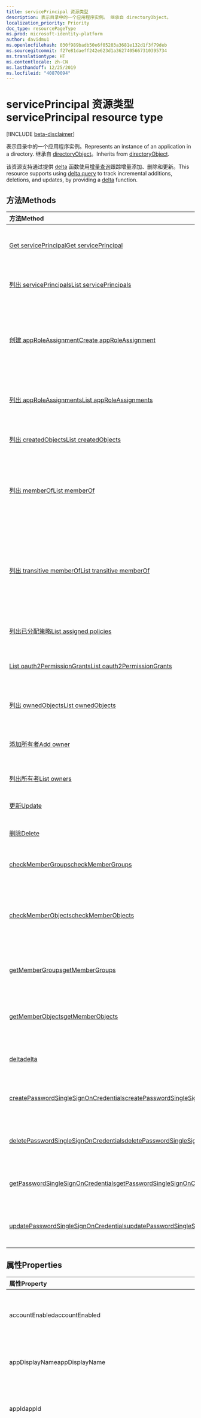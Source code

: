 ```yaml
---
title: servicePrincipal 资源类型
description: 表示目录中的一个应用程序实例。 继承自 directoryObject。
localization_priority: Priority
doc_type: resourcePageType
ms.prod: microsoft-identity-platform
author: davidmu1
ms.openlocfilehash: 030f989badb50e6f05203a3681e132d1f3f79deb
ms.sourcegitcommit: f27e81daeff242e623d1a3627405667310395734
ms.translationtype: HT
ms.contentlocale: zh-CN
ms.lasthandoff: 12/25/2019
ms.locfileid: "40870094"
---
```

# <a name="serviceprincipal-resource-type"></a><span data-ttu-id="b578d-104">servicePrincipal 资源类型</span><span class="sxs-lookup"><span data-stu-id="b578d-104">servicePrincipal resource type</span></span>

[!INCLUDE [beta-disclaimer](../../includes/beta-disclaimer.md)]

<span data-ttu-id="b578d-105">表示目录中的一个应用程序实例。</span><span class="sxs-lookup"><span data-stu-id="b578d-105">Represents an instance of an application in a directory.</span></span> <span data-ttu-id="b578d-106">继承自 [directoryObject](directoryobject.md)。</span><span class="sxs-lookup"><span data-stu-id="b578d-106">Inherits from [directoryObject](directoryobject.md).</span></span>

<span data-ttu-id="b578d-107">该资源支持通过提供 [delta](../api/serviceprincipal-delta.md) 函数使用[增量查询](/graph/delta-query-overview)跟踪增量添加、删除和更新。</span><span class="sxs-lookup"><span data-stu-id="b578d-107">This resource supports using [delta query](/graph/delta-query-overview) to track incremental additions, deletions, and updates, by providing a [delta](../api/serviceprincipal-delta.md) function.</span></span>

## <a name="methods"></a><span data-ttu-id="b578d-108">方法</span><span class="sxs-lookup"><span data-stu-id="b578d-108">Methods</span></span>

| <span data-ttu-id="b578d-109">方法</span><span class="sxs-lookup"><span data-stu-id="b578d-109">Method</span></span>       | <span data-ttu-id="b578d-110">返回类型</span><span class="sxs-lookup"><span data-stu-id="b578d-110">Return Type</span></span>  |<span data-ttu-id="b578d-111">说明</span><span class="sxs-lookup"><span data-stu-id="b578d-111">Description</span></span>|
|:---------------|:--------|:----------|
|[<span data-ttu-id="b578d-112">Get servicePrincipal</span><span class="sxs-lookup"><span data-stu-id="b578d-112">Get servicePrincipal</span></span>](../api/serviceprincipal-get.md) | [<span data-ttu-id="b578d-113">servicePrincipal</span><span class="sxs-lookup"><span data-stu-id="b578d-113">servicePrincipal</span></span>](serviceprincipal.md) |<span data-ttu-id="b578d-114">读取 servicePrincipal 对象的属性和关系。</span><span class="sxs-lookup"><span data-stu-id="b578d-114">Read properties and relationships of servicePrincipal object.</span></span>|
|[<span data-ttu-id="b578d-115">列出 servicePrincipals</span><span class="sxs-lookup"><span data-stu-id="b578d-115">List servicePrincipals</span></span>](../api/serviceprincipal-list.md) | <span data-ttu-id="b578d-116">[servicePrincipal](serviceprincipal.md) 集合</span><span class="sxs-lookup"><span data-stu-id="b578d-116">[servicePrincipal](serviceprincipal.md) collection</span></span> | <span data-ttu-id="b578d-117">检索 servicePrincipal 对象列表。</span><span class="sxs-lookup"><span data-stu-id="b578d-117">Retrieve a list of servicePrincipal objects.</span></span> |
|[<span data-ttu-id="b578d-118">创建 appRoleAssignment</span><span class="sxs-lookup"><span data-stu-id="b578d-118">Create appRoleAssignment</span></span>](../api/serviceprincipal-post-approleassignments.md) |[<span data-ttu-id="b578d-119">appRoleAssignment</span><span class="sxs-lookup"><span data-stu-id="b578d-119">appRoleAssignment</span></span>](approleassignment.md)| <span data-ttu-id="b578d-120">通过发布至 appRoleAssignments 集合创建新的 appRoleAssignment。</span><span class="sxs-lookup"><span data-stu-id="b578d-120">Create a new appRoleAssignment by posting to the appRoleAssignments collection.</span></span>|
|[<span data-ttu-id="b578d-121">列出 appRoleAssignments</span><span class="sxs-lookup"><span data-stu-id="b578d-121">List appRoleAssignments</span></span>](../api/serviceprincipal-list-approleassignments.md) |<span data-ttu-id="b578d-122">[appRoleAssignment](approleassignment.md) 集合</span><span class="sxs-lookup"><span data-stu-id="b578d-122">[appRoleAssignment](approleassignment.md) collection</span></span>| <span data-ttu-id="b578d-123">获取 appRoleAssignment 对象集合。</span><span class="sxs-lookup"><span data-stu-id="b578d-123">Get a appRoleAssignment object collection.</span></span>|
|[<span data-ttu-id="b578d-124">列出 createdObjects</span><span class="sxs-lookup"><span data-stu-id="b578d-124">List createdObjects</span></span>](../api/serviceprincipal-list-createdobjects.md) |<span data-ttu-id="b578d-125">[directoryObject](directoryobject.md) 集合</span><span class="sxs-lookup"><span data-stu-id="b578d-125">[directoryObject](directoryobject.md) collection</span></span>| <span data-ttu-id="b578d-126">获取 createdObject 对象集合。</span><span class="sxs-lookup"><span data-stu-id="b578d-126">Get a createdObject object collection.</span></span>|
|[<span data-ttu-id="b578d-127">列出 memberOf</span><span class="sxs-lookup"><span data-stu-id="b578d-127">List memberOf</span></span>](../api/serviceprincipal-list-memberof.md) |<span data-ttu-id="b578d-128">[directoryObject](directoryobject.md) 集合</span><span class="sxs-lookup"><span data-stu-id="b578d-128">[directoryObject](directoryobject.md) collection</span></span>| <span data-ttu-id="b578d-129">从 memberOf 导航属性中获取此服务主体是其直接成员的组。</span><span class="sxs-lookup"><span data-stu-id="b578d-129">Get the groups that this service principal is a direct member of from the memberOf navigation property.</span></span>|
|[<span data-ttu-id="b578d-130">列出 transitive memberOf</span><span class="sxs-lookup"><span data-stu-id="b578d-130">List transitive memberOf</span></span>](../api/serviceprincipal-list-transitivememberof.md) |<span data-ttu-id="b578d-131">[directoryObject](directoryobject.md) 集合</span><span class="sxs-lookup"><span data-stu-id="b578d-131">[directoryObject](directoryobject.md) collection</span></span>| <span data-ttu-id="b578d-132">列出此服务主体所属的组。</span><span class="sxs-lookup"><span data-stu-id="b578d-132">List the groups that this service principal is a member of.</span></span> <span data-ttu-id="b578d-133">此操作是可传递的，并包括此服务主体以嵌套方式所属的组。</span><span class="sxs-lookup"><span data-stu-id="b578d-133">This operation is transitive and includes the groups that this service principal is a nested member of.</span></span> |
|[<span data-ttu-id="b578d-134">列出已分配策略</span><span class="sxs-lookup"><span data-stu-id="b578d-134">List assigned policies</span></span>](../api/policy-list-assigned.md)| <span data-ttu-id="b578d-135">[policy](policy.md) 集合</span><span class="sxs-lookup"><span data-stu-id="b578d-135">[policy](policy.md) collection</span></span>| <span data-ttu-id="b578d-136">获取已分配至此对象的所有策略。</span><span class="sxs-lookup"><span data-stu-id="b578d-136">Get all policies assigned to this object.</span></span>|
|[<span data-ttu-id="b578d-137">List oauth2PermissionGrants</span><span class="sxs-lookup"><span data-stu-id="b578d-137">List oauth2PermissionGrants</span></span>](../api/serviceprincipal-list-oauth2permissiongrants.md) |<span data-ttu-id="b578d-138">[oAuth2PermissionGrant](oauth2permissiongrant.md) 集合</span><span class="sxs-lookup"><span data-stu-id="b578d-138">[oAuth2PermissionGrant](oauth2permissiongrant.md) collection</span></span>| <span data-ttu-id="b578d-139">获取 oAuth2PermissionGrant 对象集合。</span><span class="sxs-lookup"><span data-stu-id="b578d-139">Get a oAuth2PermissionGrant object collection.</span></span>|
|[<span data-ttu-id="b578d-140">列出 ownedObjects</span><span class="sxs-lookup"><span data-stu-id="b578d-140">List ownedObjects</span></span>](../api/serviceprincipal-list-ownedobjects.md) |<span data-ttu-id="b578d-141">[directoryObject](directoryobject.md) 集合</span><span class="sxs-lookup"><span data-stu-id="b578d-141">[directoryObject](directoryobject.md) collection</span></span>| <span data-ttu-id="b578d-142">获取 ownedObject 对象集合。</span><span class="sxs-lookup"><span data-stu-id="b578d-142">Get a ownedObject object collection.</span></span>|
|[<span data-ttu-id="b578d-143">添加所有者</span><span class="sxs-lookup"><span data-stu-id="b578d-143">Add owner</span></span>](../api/serviceprincipal-post-owners.md) |[<span data-ttu-id="b578d-144">directoryObject</span><span class="sxs-lookup"><span data-stu-id="b578d-144">directoryObject</span></span>](directoryobject.md)| <span data-ttu-id="b578d-145">通过发布到所有者集合创建新的所有者。</span><span class="sxs-lookup"><span data-stu-id="b578d-145">Create a new owner by posting to the owners collection.</span></span>|
|[<span data-ttu-id="b578d-146">列出所有者</span><span class="sxs-lookup"><span data-stu-id="b578d-146">List owners</span></span>](../api/serviceprincipal-list-owners.md) |<span data-ttu-id="b578d-147">[directoryObject](directoryobject.md) 集合</span><span class="sxs-lookup"><span data-stu-id="b578d-147">[directoryObject](directoryobject.md) collection</span></span>| <span data-ttu-id="b578d-148">获取所有者对象集合。</span><span class="sxs-lookup"><span data-stu-id="b578d-148">Get a owner object collection.</span></span>|
|[<span data-ttu-id="b578d-149">更新</span><span class="sxs-lookup"><span data-stu-id="b578d-149">Update</span></span>](../api/serviceprincipal-update.md) | [<span data-ttu-id="b578d-150">servicePrincipal</span><span class="sxs-lookup"><span data-stu-id="b578d-150">servicePrincipal</span></span>](serviceprincipal.md)  |<span data-ttu-id="b578d-151">更新 servicePrincipal 对象。</span><span class="sxs-lookup"><span data-stu-id="b578d-151">Update servicePrincipal object.</span></span> |
|[<span data-ttu-id="b578d-152">删除</span><span class="sxs-lookup"><span data-stu-id="b578d-152">Delete</span></span>](../api/serviceprincipal-delete.md) | <span data-ttu-id="b578d-153">无</span><span class="sxs-lookup"><span data-stu-id="b578d-153">None</span></span> |<span data-ttu-id="b578d-154">删除 servicePrincipal 对象。</span><span class="sxs-lookup"><span data-stu-id="b578d-154">Delete servicePrincipal object.</span></span> |
|[<span data-ttu-id="b578d-155">checkMemberGroups</span><span class="sxs-lookup"><span data-stu-id="b578d-155">checkMemberGroups</span></span>](../api/serviceprincipal-checkmembergroups.md)|<span data-ttu-id="b578d-156">String 集合</span><span class="sxs-lookup"><span data-stu-id="b578d-156">String collection</span></span>|<span data-ttu-id="b578d-157">检查指定组列表中的成员身份。</span><span class="sxs-lookup"><span data-stu-id="b578d-157">Check for membership in a specified list of groups.</span></span>|
|[<span data-ttu-id="b578d-158">checkMemberObjects</span><span class="sxs-lookup"><span data-stu-id="b578d-158">checkMemberObjects</span></span>](../api/serviceprincipal-checkmemberobjects.md)|<span data-ttu-id="b578d-159">String 集合</span><span class="sxs-lookup"><span data-stu-id="b578d-159">String collection</span></span>|<span data-ttu-id="b578d-160">检查组、目录角色或管理单元对象指定列表中的成员身份。</span><span class="sxs-lookup"><span data-stu-id="b578d-160">Check for membership in a specified list of group, directory role, or administrative unit objects.</span></span>|
|[<span data-ttu-id="b578d-161">getMemberGroups</span><span class="sxs-lookup"><span data-stu-id="b578d-161">getMemberGroups</span></span>](../api/serviceprincipal-getmembergroups.md)|<span data-ttu-id="b578d-162">String 集合</span><span class="sxs-lookup"><span data-stu-id="b578d-162">String collection</span></span>|<span data-ttu-id="b578d-163">获取此服务主体所属的组列表。</span><span class="sxs-lookup"><span data-stu-id="b578d-163">Get the list of groups that this service principal is a member of.</span></span>|
|[<span data-ttu-id="b578d-164">getMemberObjects</span><span class="sxs-lookup"><span data-stu-id="b578d-164">getMemberObjects</span></span>](../api/serviceprincipal-getmemberobjects.md)|<span data-ttu-id="b578d-165">String 集合</span><span class="sxs-lookup"><span data-stu-id="b578d-165">String collection</span></span>|<span data-ttu-id="b578d-166">获取此服务主体所属的组和目录角色列表。</span><span class="sxs-lookup"><span data-stu-id="b578d-166">Get the list of groups and directory roles that this service principal is a member of.</span></span>|
|[<span data-ttu-id="b578d-167">delta</span><span class="sxs-lookup"><span data-stu-id="b578d-167">delta</span></span>](../api/serviceprincipal-delta.md)|<span data-ttu-id="b578d-168">servicePrincipal 集合</span><span class="sxs-lookup"><span data-stu-id="b578d-168">servicePrincipal collection</span></span>| <span data-ttu-id="b578d-169">获取服务主体的增量更改。</span><span class="sxs-lookup"><span data-stu-id="b578d-169">Get incremental changes for service principals.</span></span> |
|[<span data-ttu-id="b578d-170">createPasswordSingleSignOnCredentials</span><span class="sxs-lookup"><span data-stu-id="b578d-170">createPasswordSingleSignOnCredentials</span></span>](../api/serviceprincipal-createpasswordsinglesignoncredentials.md)|[<span data-ttu-id="b578d-171">passwordSingleSignOnCredentialSet</span><span class="sxs-lookup"><span data-stu-id="b578d-171">passwordSingleSignOnCredentialSet</span></span>](passwordsinglesignoncredentialset.md)|<span data-ttu-id="b578d-172">为正文中指定的用户或组创建凭据集。</span><span class="sxs-lookup"><span data-stu-id="b578d-172">Create a credential set for the user or group specified in the body.</span></span>|
|[<span data-ttu-id="b578d-173">deletePasswordSingleSignOnCredentials</span><span class="sxs-lookup"><span data-stu-id="b578d-173">deletePasswordSingleSignOnCredentials</span></span>](../api/serviceprincipal-deletepasswordsinglesignoncredentials.md)|<span data-ttu-id="b578d-174">无</span><span class="sxs-lookup"><span data-stu-id="b578d-174">None</span></span>|<span data-ttu-id="b578d-175">删除正文中指定的用户或组的凭据集。</span><span class="sxs-lookup"><span data-stu-id="b578d-175">Delete a credential set for the user or group specified in the body.</span></span>|
|[<span data-ttu-id="b578d-176">getPasswordSingleSignOnCredentials</span><span class="sxs-lookup"><span data-stu-id="b578d-176">getPasswordSingleSignOnCredentials</span></span>](../api/serviceprincipal-getpasswordsinglesignoncredentials.md)|[<span data-ttu-id="b578d-177">passwordSingleSignOnCredentialSet</span><span class="sxs-lookup"><span data-stu-id="b578d-177">passwordSingleSignOnCredentialSet</span></span>](passwordsinglesignoncredentialset.md)|<span data-ttu-id="b578d-178">为正文中指定的用户或组获取凭据集。</span><span class="sxs-lookup"><span data-stu-id="b578d-178">Get a credential set for the user or group specified in the body.</span></span>|
|[<span data-ttu-id="b578d-179">updatePasswordSingleSignOnCredentials</span><span class="sxs-lookup"><span data-stu-id="b578d-179">updatePasswordSingleSignOnCredentials</span></span>](../api/serviceprincipal-updatepasswordsinglesignoncredentials.md)|<span data-ttu-id="b578d-180">无</span><span class="sxs-lookup"><span data-stu-id="b578d-180">None</span></span>|<span data-ttu-id="b578d-181">为正文中指定的用户或组更新凭据集。</span><span class="sxs-lookup"><span data-stu-id="b578d-181">Update a credential set for the user or group specified in the body.</span></span>|

## <a name="properties"></a><span data-ttu-id="b578d-182">属性</span><span class="sxs-lookup"><span data-stu-id="b578d-182">Properties</span></span>
| <span data-ttu-id="b578d-183">属性</span><span class="sxs-lookup"><span data-stu-id="b578d-183">Property</span></span>     | <span data-ttu-id="b578d-184">类型</span><span class="sxs-lookup"><span data-stu-id="b578d-184">Type</span></span> |<span data-ttu-id="b578d-185">说明</span><span class="sxs-lookup"><span data-stu-id="b578d-185">Description</span></span>|
|:---------------|:--------|:----------|
|<span data-ttu-id="b578d-186">accountEnabled</span><span class="sxs-lookup"><span data-stu-id="b578d-186">accountEnabled</span></span>|<span data-ttu-id="b578d-187">Boolean</span><span class="sxs-lookup"><span data-stu-id="b578d-187">Boolean</span></span>| <span data-ttu-id="b578d-188">如果服务主体帐户已启用，则为 **true**；否则，为 **false**。</span><span class="sxs-lookup"><span data-stu-id="b578d-188">**true** if the service principal account is enabled; otherwise, **false**.</span></span>            |
|<span data-ttu-id="b578d-189">appDisplayName</span><span class="sxs-lookup"><span data-stu-id="b578d-189">appDisplayName</span></span>|<span data-ttu-id="b578d-190">String</span><span class="sxs-lookup"><span data-stu-id="b578d-190">String</span></span>|<span data-ttu-id="b578d-191">关联应用程序公开的显示名称。</span><span class="sxs-lookup"><span data-stu-id="b578d-191">The display name exposed by the associated application.</span></span>|
|<span data-ttu-id="b578d-192">appId</span><span class="sxs-lookup"><span data-stu-id="b578d-192">appId</span></span>|<span data-ttu-id="b578d-193">String</span><span class="sxs-lookup"><span data-stu-id="b578d-193">String</span></span>|<span data-ttu-id="b578d-194">关联应用程序的唯一标识符（其 **appId** 属性）。</span><span class="sxs-lookup"><span data-stu-id="b578d-194">The unique identifier for the associated application (its **appId** property).</span></span>|
|<span data-ttu-id="b578d-195">appRoleAssignmentRequired</span><span class="sxs-lookup"><span data-stu-id="b578d-195">appRoleAssignmentRequired</span></span>|<span data-ttu-id="b578d-196">Boolean</span><span class="sxs-lookup"><span data-stu-id="b578d-196">Boolean</span></span>|<span data-ttu-id="b578d-197">指定在 Azure AD 在向应用程序签发用户或访问令牌之前用户或组是否需要 **appRoleAssignment**。</span><span class="sxs-lookup"><span data-stu-id="b578d-197">Specifies whether an **appRoleAssignment** to a user or group is required before Azure AD will issue a user or access token to the application.</span></span> <span data-ttu-id="b578d-198">不可为空。</span><span class="sxs-lookup"><span data-stu-id="b578d-198">Not nullable.</span></span> |
|<span data-ttu-id="b578d-199">appRoles</span><span class="sxs-lookup"><span data-stu-id="b578d-199">appRoles</span></span>|<span data-ttu-id="b578d-200">[appRole](approle.md) 集合</span><span class="sxs-lookup"><span data-stu-id="b578d-200">[appRole](approle.md) collection</span></span>|<span data-ttu-id="b578d-201">关联应用程序公开的应用程序角色。</span><span class="sxs-lookup"><span data-stu-id="b578d-201">The application roles exposed by the associated application.</span></span> <span data-ttu-id="b578d-202">有关详细信息，请参阅[应用程序](application.md)实体上的 **appRoles** 属性定义。</span><span class="sxs-lookup"><span data-stu-id="b578d-202">For more information see the **appRoles** property definition on the [application](application.md) entity.</span></span> <span data-ttu-id="b578d-203">不可为空。</span><span class="sxs-lookup"><span data-stu-id="b578d-203">Not nullable.</span></span> |
|<span data-ttu-id="b578d-204">displayName</span><span class="sxs-lookup"><span data-stu-id="b578d-204">displayName</span></span>|<span data-ttu-id="b578d-205">String</span><span class="sxs-lookup"><span data-stu-id="b578d-205">String</span></span>|<span data-ttu-id="b578d-206">服务主体的显示名称。</span><span class="sxs-lookup"><span data-stu-id="b578d-206">The display name for the service principal.</span></span>|
|<span data-ttu-id="b578d-207">errorUrl</span><span class="sxs-lookup"><span data-stu-id="b578d-207">errorUrl</span></span>|<span data-ttu-id="b578d-208">String</span><span class="sxs-lookup"><span data-stu-id="b578d-208">String</span></span>|            |
|<span data-ttu-id="b578d-209">homepage</span><span class="sxs-lookup"><span data-stu-id="b578d-209">homepage</span></span>|<span data-ttu-id="b578d-210">String</span><span class="sxs-lookup"><span data-stu-id="b578d-210">String</span></span>|<span data-ttu-id="b578d-211">关联应用程序的主页的 URL。</span><span class="sxs-lookup"><span data-stu-id="b578d-211">The URL to the homepage of the associated   application.</span></span>|
|<span data-ttu-id="b578d-212">keyCredentials</span><span class="sxs-lookup"><span data-stu-id="b578d-212">keyCredentials</span></span>|<span data-ttu-id="b578d-213">[keyCredential](keycredential.md) 集合</span><span class="sxs-lookup"><span data-stu-id="b578d-213">[keyCredential](keycredential.md) collection</span></span>|<span data-ttu-id="b578d-214">与服务帐户关联的密钥凭据集合。</span><span class="sxs-lookup"><span data-stu-id="b578d-214">The collection of key credentials associated with the service principal.</span></span> <span data-ttu-id="b578d-215">不可为空。</span><span class="sxs-lookup"><span data-stu-id="b578d-215">Not nullable.</span></span>            |
|<span data-ttu-id="b578d-216">logoutUrl</span><span class="sxs-lookup"><span data-stu-id="b578d-216">logoutUrl</span></span>|<span data-ttu-id="b578d-217">String</span><span class="sxs-lookup"><span data-stu-id="b578d-217">String</span></span>| <span data-ttu-id="b578d-218">指定 Microsoft 授权服务使用[正向通道](https://openid.net/specs/openid-connect-frontchannel-1_0.html)、[反向通道](https://openid.net/specs/openid-connect-backchannel-1_0.html)或 SAML 注销协议注销用户时所使用的 URL。</span><span class="sxs-lookup"><span data-stu-id="b578d-218">Specifies the URL that will be used by Microsoft's authorization service to logout an user using [front-channel](https://openid.net/specs/openid-connect-frontchannel-1_0.html), [back-channel](https://openid.net/specs/openid-connect-backchannel-1_0.html) or SAML logout protocols.</span></span>  |
|<span data-ttu-id="b578d-219">oauth2Permissions</span><span class="sxs-lookup"><span data-stu-id="b578d-219">oauth2Permissions</span></span>|<span data-ttu-id="b578d-220">[oAuth2Permission](oauth2permission.md) 集合</span><span class="sxs-lookup"><span data-stu-id="b578d-220">[oAuth2Permission](oauth2permission.md) collection</span></span>|<span data-ttu-id="b578d-221">关联应用程序的 OAuth 2.0 权限。</span><span class="sxs-lookup"><span data-stu-id="b578d-221">The OAuth 2.0 permissions exposed by the associated application.</span></span> <span data-ttu-id="b578d-222">有关详细信息，请参阅[应用程序](application.md)实体上的 **oauth2Permissions** 属性定义。</span><span class="sxs-lookup"><span data-stu-id="b578d-222">For more information see the **oauth2Permissions** property definition on the [application](application.md) entity.</span></span> <span data-ttu-id="b578d-223">不可为空。</span><span class="sxs-lookup"><span data-stu-id="b578d-223">Not nullable.</span></span>            |
|<span data-ttu-id="b578d-224">id</span><span class="sxs-lookup"><span data-stu-id="b578d-224">id</span></span>|<span data-ttu-id="b578d-225">String</span><span class="sxs-lookup"><span data-stu-id="b578d-225">String</span></span>|<span data-ttu-id="b578d-226">服务主体的唯一标识符。</span><span class="sxs-lookup"><span data-stu-id="b578d-226">The unique identifier for the service principal.</span></span> <span data-ttu-id="b578d-227">继承自 [directoryObject](directoryobject.md)。</span><span class="sxs-lookup"><span data-stu-id="b578d-227">Inherited from [directoryObject](directoryobject.md).</span></span> <span data-ttu-id="b578d-228">键。</span><span class="sxs-lookup"><span data-stu-id="b578d-228">Key.</span></span> <span data-ttu-id="b578d-229">不可为 null。</span><span class="sxs-lookup"><span data-stu-id="b578d-229">Not nullable.</span></span> <span data-ttu-id="b578d-230">只读。</span><span class="sxs-lookup"><span data-stu-id="b578d-230">Read-only.</span></span>|
|<span data-ttu-id="b578d-231">passwordCredentials</span><span class="sxs-lookup"><span data-stu-id="b578d-231">passwordCredentials</span></span>|<span data-ttu-id="b578d-232">[passwordCredential](passwordcredential.md) 集合</span><span class="sxs-lookup"><span data-stu-id="b578d-232">[passwordCredential](passwordcredential.md) collection</span></span>|<span data-ttu-id="b578d-233">与服务帐户关联的密码凭据集合。</span><span class="sxs-lookup"><span data-stu-id="b578d-233">The collection of password credentials associated with the service principal.</span></span> <span data-ttu-id="b578d-234">不可为空。</span><span class="sxs-lookup"><span data-stu-id="b578d-234">Not nullable.</span></span> |
|<span data-ttu-id="b578d-235">preferredTokenSigningKeyThumbprint</span><span class="sxs-lookup"><span data-stu-id="b578d-235">preferredTokenSigningKeyThumbprint</span></span>|<span data-ttu-id="b578d-236">String</span><span class="sxs-lookup"><span data-stu-id="b578d-236">String</span></span>|<span data-ttu-id="b578d-237">仅供内部使用。</span><span class="sxs-lookup"><span data-stu-id="b578d-237">Reserved for internal use only.</span></span> <span data-ttu-id="b578d-238">请勿写入属性，否则将依赖该属性。</span><span class="sxs-lookup"><span data-stu-id="b578d-238">Do not write or otherwise rely on this property.</span></span> <span data-ttu-id="b578d-239">可能会在未来版本中删除。</span><span class="sxs-lookup"><span data-stu-id="b578d-239">May be removed in future versions.</span></span> |
|<span data-ttu-id="b578d-240">publisherName</span><span class="sxs-lookup"><span data-stu-id="b578d-240">publisherName</span></span>|<span data-ttu-id="b578d-241">String</span><span class="sxs-lookup"><span data-stu-id="b578d-241">String</span></span>|<span data-ttu-id="b578d-242">在其中指定关联应用程序的租户的显示名称。</span><span class="sxs-lookup"><span data-stu-id="b578d-242">The display name of the tenant in which the associated application is specified.</span></span>|
|<span data-ttu-id="b578d-243">replyUrls</span><span class="sxs-lookup"><span data-stu-id="b578d-243">replyUrls</span></span>|<span data-ttu-id="b578d-244">String 集合</span><span class="sxs-lookup"><span data-stu-id="b578d-244">String collection</span></span>|<span data-ttu-id="b578d-245">向其发送用户令牌以使用关联应用程序登录的 URL，或者为关联应用程序向其发送 OAuth 2.0 authorization 代码和访问令牌的重定向 URL。</span><span class="sxs-lookup"><span data-stu-id="b578d-245">The URLs that user tokens are sent to for sign in with the associated application, or the redirect URIs that OAuth 2.0 authorization codes and access tokens are sent to for the associated application.</span></span> <span data-ttu-id="b578d-246">不可为空。</span><span class="sxs-lookup"><span data-stu-id="b578d-246">Not nullable.</span></span> |
|<span data-ttu-id="b578d-247">samlMetadataUrl</span><span class="sxs-lookup"><span data-stu-id="b578d-247">samlMetadataUrl</span></span>|<span data-ttu-id="b578d-248">String</span><span class="sxs-lookup"><span data-stu-id="b578d-248">String</span></span>| |
|<span data-ttu-id="b578d-249">servicePrincipalNames</span><span class="sxs-lookup"><span data-stu-id="b578d-249">servicePrincipalNames</span></span>|<span data-ttu-id="b578d-250">String 集合</span><span class="sxs-lookup"><span data-stu-id="b578d-250">String collection</span></span>|<span data-ttu-id="b578d-251">标识关联应用程序的 URL。</span><span class="sxs-lookup"><span data-stu-id="b578d-251">The URIs that identify the associated application.</span></span> <span data-ttu-id="b578d-252">有关详细信息，请参阅[应用程序对象和服务主体对象](https://msdn.microsoft.com/library/azure/dn132633.aspx)。多值属性的筛选表达器需要 **any** 运算符。</span><span class="sxs-lookup"><span data-stu-id="b578d-252">For more information see, [Application Objects and Service Principal Objects](https://msdn.microsoft.com/library/azure/dn132633.aspx).The **any** operator is required for filter expressions on multi-valued properties.</span></span>  <span data-ttu-id="b578d-253">不可为空。</span><span class="sxs-lookup"><span data-stu-id="b578d-253">Not nullable.</span></span> |
|<span data-ttu-id="b578d-254">标记</span><span class="sxs-lookup"><span data-stu-id="b578d-254">tags</span></span>|<span data-ttu-id="b578d-255">String 集合</span><span class="sxs-lookup"><span data-stu-id="b578d-255">String collection</span></span>| <span data-ttu-id="b578d-256">不可为空。</span><span class="sxs-lookup"><span data-stu-id="b578d-256">Not nullable.</span></span> |

## <a name="relationships"></a><span data-ttu-id="b578d-257">关系</span><span class="sxs-lookup"><span data-stu-id="b578d-257">Relationships</span></span>
| <span data-ttu-id="b578d-258">关系</span><span class="sxs-lookup"><span data-stu-id="b578d-258">Relationship</span></span> | <span data-ttu-id="b578d-259">类型</span><span class="sxs-lookup"><span data-stu-id="b578d-259">Type</span></span> |<span data-ttu-id="b578d-260">说明</span><span class="sxs-lookup"><span data-stu-id="b578d-260">Description</span></span>|
|:---------------|:--------|:----------|
|<span data-ttu-id="b578d-261">appRoleAssignedTo</span><span class="sxs-lookup"><span data-stu-id="b578d-261">appRoleAssignedTo</span></span>|[<span data-ttu-id="b578d-262">appRoleAssignment</span><span class="sxs-lookup"><span data-stu-id="b578d-262">appRoleAssignment</span></span>](approleassignment.md)|<span data-ttu-id="b578d-263">为此服务主体分配的主体（用户、组和服务主体）。</span><span class="sxs-lookup"><span data-stu-id="b578d-263">Principals (users, groups, and service principals) that are assigned to this service principal.</span></span>|
|<span data-ttu-id="b578d-264">appRoleAssignments</span><span class="sxs-lookup"><span data-stu-id="b578d-264">appRoleAssignments</span></span>|<span data-ttu-id="b578d-265">[appRoleAssignment](approleassignment.md) 集合</span><span class="sxs-lookup"><span data-stu-id="b578d-265">[appRoleAssignment](approleassignment.md) collection</span></span>|<span data-ttu-id="b578d-266">为服务主体分配的应用程序。</span><span class="sxs-lookup"><span data-stu-id="b578d-266">Applications that the service principal is assigned to.</span></span>|
|<span data-ttu-id="b578d-267">createdObjects</span><span class="sxs-lookup"><span data-stu-id="b578d-267">createdObjects</span></span>|<span data-ttu-id="b578d-268">[directoryObject](directoryobject.md) 集合</span><span class="sxs-lookup"><span data-stu-id="b578d-268">[directoryObject](directoryobject.md) collection</span></span>|<span data-ttu-id="b578d-269">此服务主体所创建的目录对象。</span><span class="sxs-lookup"><span data-stu-id="b578d-269">Directory objects created by this service principal.</span></span> <span data-ttu-id="b578d-270">只读。</span><span class="sxs-lookup"><span data-stu-id="b578d-270">Read-only.</span></span> <span data-ttu-id="b578d-271">可为 NULL。</span><span class="sxs-lookup"><span data-stu-id="b578d-271">Nullable.</span></span>|
|<span data-ttu-id="b578d-272">memberOf</span><span class="sxs-lookup"><span data-stu-id="b578d-272">memberOf</span></span>|<span data-ttu-id="b578d-273">[directoryObject](directoryobject.md) 集合</span><span class="sxs-lookup"><span data-stu-id="b578d-273">[directoryObject](directoryobject.md) collection</span></span>|<span data-ttu-id="b578d-274">此服务主体所属的角色。</span><span class="sxs-lookup"><span data-stu-id="b578d-274">Roles that this service principal is a member of.</span></span> <span data-ttu-id="b578d-275">HTTP 方法：GET 只读。</span><span class="sxs-lookup"><span data-stu-id="b578d-275">HTTP Methods: GET Read-only.</span></span> <span data-ttu-id="b578d-276">可为空。</span><span class="sxs-lookup"><span data-stu-id="b578d-276">Nullable.</span></span>|
|<span data-ttu-id="b578d-277">oauth2PermissionGrants</span><span class="sxs-lookup"><span data-stu-id="b578d-277">oauth2PermissionGrants</span></span>|<span data-ttu-id="b578d-278">[oAuth2PermissionGrant](oauth2permissiongrant.md) 集合</span><span class="sxs-lookup"><span data-stu-id="b578d-278">[oAuth2PermissionGrant](oauth2permissiongrant.md) collection</span></span>|<span data-ttu-id="b578d-279">与此服务主体关联的用户模拟授权。</span><span class="sxs-lookup"><span data-stu-id="b578d-279">User impersonation grants associated with this service principal.</span></span> <span data-ttu-id="b578d-280">只读。</span><span class="sxs-lookup"><span data-stu-id="b578d-280">Read-only.</span></span> <span data-ttu-id="b578d-281">可为 Null。</span><span class="sxs-lookup"><span data-stu-id="b578d-281">Nullable.</span></span>|
|<span data-ttu-id="b578d-282">ownedObjects</span><span class="sxs-lookup"><span data-stu-id="b578d-282">ownedObjects</span></span>|<span data-ttu-id="b578d-283">[directoryObject](directoryobject.md) 集合</span><span class="sxs-lookup"><span data-stu-id="b578d-283">[directoryObject](directoryobject.md) collection</span></span>|<span data-ttu-id="b578d-284">此服务主体所拥有的目录对象。</span><span class="sxs-lookup"><span data-stu-id="b578d-284">Directory objects that are owned by this service principal.</span></span> <span data-ttu-id="b578d-285">只读。</span><span class="sxs-lookup"><span data-stu-id="b578d-285">Read-only.</span></span> <span data-ttu-id="b578d-286">可为空。</span><span class="sxs-lookup"><span data-stu-id="b578d-286">Nullable.</span></span>|
|<span data-ttu-id="b578d-287">所有者</span><span class="sxs-lookup"><span data-stu-id="b578d-287">owners</span></span>|<span data-ttu-id="b578d-288">[directoryObject](directoryobject.md) 集合</span><span class="sxs-lookup"><span data-stu-id="b578d-288">[directoryObject](directoryobject.md) collection</span></span>|<span data-ttu-id="b578d-289">拥有此服务主体的目录对象。</span><span class="sxs-lookup"><span data-stu-id="b578d-289">Directory objects that are owners of this service principal.</span></span> <span data-ttu-id="b578d-290">所有者是一组允许修改此对象的非管理员用户。</span><span class="sxs-lookup"><span data-stu-id="b578d-290">The owners are a set of non-admin users who are allowed to modify this object.</span></span> <span data-ttu-id="b578d-291">只读。</span><span class="sxs-lookup"><span data-stu-id="b578d-291">Read-only.</span></span> <span data-ttu-id="b578d-292">可为 Null。</span><span class="sxs-lookup"><span data-stu-id="b578d-292">Nullable.</span></span>|
|<span data-ttu-id="b578d-293">policy</span><span class="sxs-lookup"><span data-stu-id="b578d-293">policy</span></span>|<span data-ttu-id="b578d-294">[policy](policy.md) 集合</span><span class="sxs-lookup"><span data-stu-id="b578d-294">[policy](policy.md) collection</span></span>|<span data-ttu-id="b578d-295">为此服务主体分配的策略。</span><span class="sxs-lookup"><span data-stu-id="b578d-295">The policies assigned to this service principal.</span></span>|

## <a name="json-representation"></a><span data-ttu-id="b578d-296">JSON 表示形式</span><span class="sxs-lookup"><span data-stu-id="b578d-296">JSON representation</span></span>

<!-- {
  "blockType": "resource",
  "optionalProperties": [
    "appRoleAssignedTo",
    "appRoleAssignments",
    "createdObjects",
    "createdOnBehalfOf",
    "memberOf",
    "oauth2PermissionGrants",
    "ownedObjects",
    "owners"
  ],
  "keyProperty": "id",
  "@odata.type": "microsoft.graph.servicePrincipal"
}-->

```json
{
  "accountEnabled": true,
  "addIns": [{"@odata.type": "microsoft.graph.addIn"}],
  "appDisplayName": "string",
  "appId": "string",
  "appOwnerOrganizationId": "guid",
  "appRoleAssignmentRequired": true,
  "displayName": "string",
  "errorUrl": "string",
  "homepage": "string",
  "id": "string (identifier)",
  "keyCredentials": [{"@odata.type": "microsoft.graph.keyCredential"}],
  "logoutUrl": "string",
  "oauth2Permissions": [{"@odata.type": "microsoft.graph.oAuth2Permission"}],
  "passwordCredentials": [{"@odata.type": "microsoft.graph.passwordCredential"}],
  "preferredTokenSigningKeyThumbprint": "string",
  "publisherName": "string",
  "replyUrls": ["string"],
  "samlMetadataUrl": "string",
  "servicePrincipalNames": ["string"],
  "tags": ["string"],
  "appRoles": [{"@odata.type": "microsoft.graph.appRole"}]
}

```

<!-- uuid: 8fcb5dbc-d5aa-4681-8e31-b001d5168d79
2015-10-25 14:57:30 UTC -->
<!--
{
  "type": "#page.annotation",
  "description": "servicePrincipal resource",
  "keywords": "",
  "section": "documentation",
  "tocPath": "",
  "suppressions": []
}
-->
